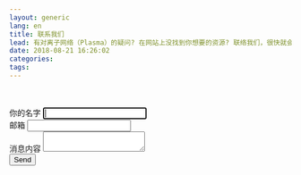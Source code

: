 ```yaml
---
layout: generic
lang: en
title: 联系我们
lead: 有对离子网络（Plasma）的疑问? 在网站上没找到你想要的资源? 联络我们，很快就会恢复你！
date: 2018-08-21 16:26:02
categories:
tags:
---
```


<div class="container">
  <div class="row">
    <div class="col-sm-12 col-md-8 align-self-center">
      <br><br>
      <form name="contact" method="POST"><input type="hidden" name="form-name" value="contact">
        <div class="form-group">
          <label for="name">你的名字</label>
          <input id="contact-name" name="name" type="text" class="form-control" required autofocus>
        </div>
        <div class="form-group">
          <label for="email">邮箱</label>
          <input id="contact-email" name="email" type="email" class="form-control" required="">
        </div>
        <div class="form-group">
          <label for="message">消息内容</label>
          <textarea id="contact-message" name="message" type="text" class="form-control" required=""></textarea>
        </div>
        <input type="submit" value="Send" class="btn btn-primary">
      </form>
      <br><br>
    </div>
  </div>
</div>
